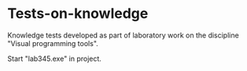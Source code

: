 # Tests-on-knowledge
Knowledge tests developed as part of laboratory work on the discipline "Visual programming tools".

Start "lab345.exe" in project.
